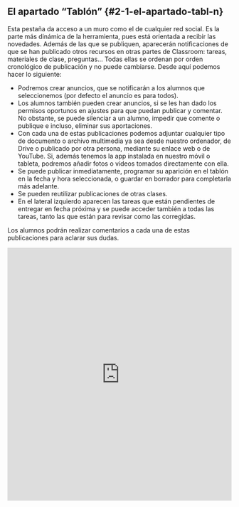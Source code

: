 ## El apartado “Tablón” {#2-1-el-apartado-tabl-n}

Esta pestaña da acceso a un muro como el de cualquier red social. Es la parte más dinámica de la herramienta, pues está orientada a recibir las novedades. Además de las que se publiquen, aparecerán notificaciones de que se han  publicado otros recursos en otras partes de  Classroom: tareas, materiales de clase, preguntas… Todas ellas se ordenan por orden cronológico de publicación y no puede cambiarse. Desde aquí podemos hacer lo siguiente:

*   Podremos crear anuncios, que se notificarán a los alumnos que seleccionemos (por defecto el anuncio es para todos).
*   Los alumnos también pueden crear anuncios, si se les han dado los permisos oportunos en ajustes para que puedan publicar y comentar. No obstante, se puede silenciar a un alumno, impedir que comente o publique e incluso, eliminar sus aportaciones.
*   Con cada una de estas publicaciones podemos adjuntar cualquier tipo de documento o archivo multimedia ya sea desde nuestro ordenador, de Drive o publicado por otra persona, mediante su enlace web o de YouTube. Si, además tenemos la app instalada en nuestro móvil o tableta, podremos añadir fotos o vídeos tomados directamente con ella.
*   Se puede publicar inmediatamente, programar su aparición en el tablón en la fecha y hora seleccionada, o guardar en borrador para completarla más adelante.
*   Se pueden reutilizar publicaciones de otras clases.
*   En el lateral izquierdo aparecen las tareas que están pendientes de entregar en fecha próxima y  se puede acceder también a todas las tareas, tanto las que están para revisar como las corregidas.

Los alumnos podrán realizar comentarios a cada una de estas publicaciones para aclarar sus dudas.

<iframe src="https://docs.google.com/presentation/d/e/2PACX-1vQzt3jargtq98csxuECG2oEu8Pjz9EoBgujkfnsTSZSqx5p971J009_N4LG0d6SLtlppyrLw4UIvBn4/embed?start=false&loop=false&delayms=3000" frameborder="0" width="100%" height="569" allowfullscreen="true" mozallowfullscreen="true" webkitallowfullscreen="true"></iframe>
